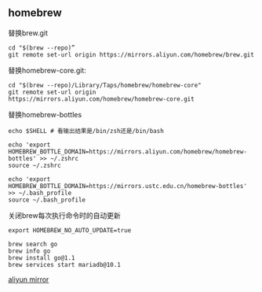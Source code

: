 ## homebrew

替换brew.git
```
cd "$(brew --repo)”
git remote set-url origin https://mirrors.aliyun.com/homebrew/brew.git
```
替换homebrew-core.git:
```
cd "$(brew --repo)/Library/Taps/homebrew/homebrew-core"
git remote set-url origin https://mirrors.aliyun.com/homebrew/homebrew-core.git
```

替换homebrew-bottles
```
echo $SHELL # 看输出结果是/bin/zsh还是/bin/bash

echo 'export HOMEBREW_BOTTLE_DOMAIN=https://mirrors.aliyun.com/homebrew/homebrew-bottles' >> ~/.zshrc
source ~/.zshrc

echo 'export HOMEBREW_BOTTLE_DOMAIN=https://mirrors.ustc.edu.cn/homebrew-bottles' >> ~/.bash_profile
source ~/.bash_profile
```

关闭brew每次执行命令时的自动更新
```
export HOMEBREW_NO_AUTO_UPDATE=true
```

```
brew search go
brew info go
brew install go@1.1
brew services start mariadb@10.1
```

[aliyun mirror](https://developer.aliyun.com/mirror/homebrew?spm=a2c6h.13651102.0.0.3e221b11s6RwUT)
